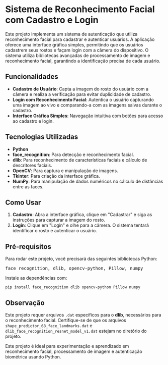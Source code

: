 <h1>Sistema de Reconhecimento Facial com Cadastro e Login</h1>

<p>Este projeto implementa um sistema de autenticação que utiliza reconhecimento facial para cadastrar e autenticar usuários. A aplicação oferece uma interface gráfica simples, permitindo que os usuários cadastrem seus rostos e façam login com a câmera do dispositivo. O sistema utiliza bibliotecas avançadas de processamento de imagem e reconhecimento facial, garantindo a identificação precisa de cada usuário.</p>

<h2>Funcionalidades</h2>
<ul>
    <li><strong>Cadastro de Usuário</strong>: Capta a imagem do rosto do usuário com a câmera e realiza a verificação para evitar duplicidade de cadastro.</li>
    <li><strong>Login com Reconhecimento Facial</strong>: Autentica o usuário capturando uma imagem ao vivo e comparando-a com as imagens salvas durante o cadastro.</li>
    <li><strong>Interface Gráfica Simples</strong>: Navegação intuitiva com botões para acesso ao cadastro e login.</li>
</ul>

<h2>Tecnologias Utilizadas</h2>
<ul>
    <li><strong>Python</strong></li>
    <li><strong>face_recognition</strong>: Para detecção e reconhecimento facial.</li>
    <li><strong>dlib</strong>: Para reconhecimento de características faciais e cálculo de descritores faciais.</li>
    <li><strong>OpenCV</strong>: Para captura e manipulação de imagens.</li>
    <li><strong>Tkinter</strong>: Para criação da interface gráfica.</li>
    <li><strong>NumPy</strong>: Para manipulação de dados numéricos no cálculo de distâncias entre as faces.</li>
</ul>

<h2>Como Usar</h2>
<ol>
    <li><strong>Cadastro</strong>: Abra a interface gráfica, clique em "Cadastrar" e siga as instruções para capturar a imagem do rosto.</li>
    <li><strong>Login</strong>: Clique em "Login" e olhe para a câmera. O sistema tentará identificar o rosto e autenticar o usuário.</li>
</ol>

<h2>Pré-requisitos</h2>
<p>Para rodar este projeto, você precisará das seguintes bibliotecas Python:</p>
<pre>
face_recognition, dlib, opencv-python, Pillow, numpy
</pre>
<p>Instale as dependências com:</p>
<pre><code>pip install face_recognition dlib opencv-python Pillow numpy</code></pre>

<h2>Observação</h2>
<p>Este projeto requer arquivos <code>.dat</code> específicos para o <strong>dlib</strong>, necessários para o reconhecimento facial. Certifique-se de que os arquivos <code>shape_predictor_68_face_landmarks.dat</code> e <code>dlib_face_recognition_resnet_model_v1.dat</code> estejam no diretório do projeto.</p>

<p>Este projeto é ideal para experimentação e aprendizado em reconhecimento facial, processamento de imagem e autenticação biométrica usando Python.</p>
